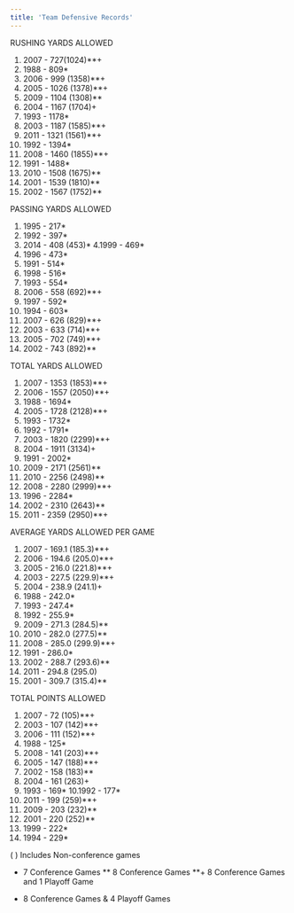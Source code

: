 ```yaml
---
title: 'Team Defensive Records'
---
```



RUSHING YARDS ALLOWED
1. 2007 - 727(1024)**+
2. 1988 - 809*
3. 2006 - 999 (1358)**+
4. 2005 - 1026 (1378)**+
5. 2009 - 1104 (1308)**
6. 2004 - 1167 (1704)+
7. 1993 - 1178*
8. 2003 - 1187 (1585)**+
9. 2011 - 1321 (1561)**+
10. 1992 - 1394*
11. 2008 - 1460 (1855)**+
12. 1991 - 1488*
13. 2010 - 1508 (1675)**
14. 2001 - 1539 (1810)**
15. 2002 - 1567 (1752)**


PASSING YARDS ALLOWED
1. 1995 - 217*
2. 1992 - 397*
3. 2014 - 408 (453)*
4.1999 - 469*
5. 1996 - 473*
6. 1991 - 514*
7. 1998 - 516*
8. 1993 - 554*
9. 2006 - 558 (692)**+
10. 1997 - 592*
11. 1994 - 603*
12. 2007 - 626 (829)**+
13. 2003 - 633 (714)**+
14. 2005 - 702 (749)**+
15. 2002 - 743 (892)**


TOTAL YARDS ALLOWED
1. 2007 - 1353 (1853)**+
2. 2006 - 1557 (2050)**+
3. 1988 - 1694*
4. 2005 - 1728 (2128)**+
5. 1993 - 1732*
6. 1992 - 1791*
7. 2003 - 1820 (2299)**+
8. 2004 - 1911 (3134)+
9. 1991 - 2002*
10. 2009 - 2171 (2561)**
11. 2010 - 2256 (2498)**
12. 2008 - 2280 (2999)**+
13. 1996 - 2284*
14. 2002 - 2310 (2643)**
15. 2011 - 2359 (2950)**+


AVERAGE YARDS ALLOWED PER GAME
1. 2007 - 169.1 (185.3)**+
2. 2006 - 194.6 (205.0)**+
3. 2005 - 216.0 (221.8)**+
4. 2003 - 227.5 (229.9)**+
5. 2004 - 238.9 (241.1)+
6. 1988 - 242.0*
7. 1993 - 247.4*
8. 1992 - 255.9*
9. 2009 - 271.3 (284.5)**
10. 2010 - 282.0 (277.5)**
11. 2008 - 285.0 (299.9)**+
12. 1991 - 286.0*
13. 2002 - 288.7 (293.6)**
14. 2011 - 294.8 (295.0)
15. 2001 - 309.7 (315.4)**


TOTAL POINTS ALLOWED
1. 2007 - 72 (105)**+
2. 2003 - 107 (142)**+
3. 2006 - 111 (152)**+
4. 1988 - 125*
5. 2008 - 141 (203)**+
6. 2005 - 147 (188)**+
7. 2002 - 158 (183)**
8. 2004 - 161 (263)+
9. 1993 - 169*
10.1992 - 177*
11. 2011 - 199 (259)**+
12. 2009 - 203 (232)**
13. 2001 - 220 (252)**
14. 1999 - 222*
15. 1994 - 229*


( ) Includes Non-conference games
* 7 Conference Games
** 8 Conference Games
**+ 8 Conference Games and 1 Playoff Game
+ 8 Conference Games & 4 Playoff Games